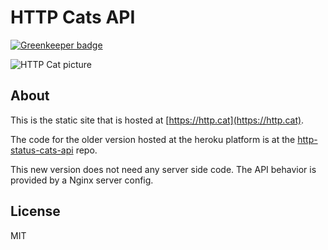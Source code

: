 # HTTP Cats API

[![Greenkeeper badge](https://badges.greenkeeper.io/rogeriopvl/http.cat.svg)](https://greenkeeper.io/)

![HTTP Cat picture](https://http.cat/204)

## About

This is the static site that is hosted at [https://http.cat](https://http.cat).

The code for the older version hosted at the heroku platform is at the [http-status-cats-api](https://github.com/rogeriopvl/http-status-cats-api) repo.

This new version does not need any server side code. The API behavior is provided by a Nginx server config.

## License

MIT
